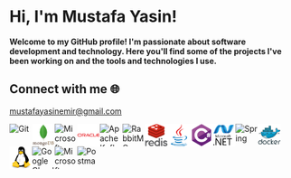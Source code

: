 # Hi, I'm Mustafa Yasin! 

<div style="font-weight: bold;">
Welcome to my GitHub profile! I'm passionate about software development and technology. Here you'll find some of the projects I've been working on and the tools and technologies I use.
</div>

## Connect with me 🌐
mustafayasinemir@gmail.com










<div style="display: flex; flex-wrap: wrap;">
    <img src="https://www.vectorlogo.zone/logos/git-scm/git-scm-icon.svg" alt="Git" width="40" height="40">
    <img src="https://raw.githubusercontent.com/devicons/devicon/master/icons/mongodb/mongodb-original-wordmark.svg" alt="MongoDB" width="40" height="40">
    <img src="https://www.svgrepo.com/show/303229/microsoft-sql-server-logo.svg" alt="Microsoft SQL Server" width="40" height="40">
    <img src="https://raw.githubusercontent.com/devicons/devicon/master/icons/oracle/oracle-original.svg" alt="Oracle" width="40" height="40">
    <img src="https://www.vectorlogo.zone/logos/apache_kafka/apache_kafka-icon.svg" alt="Apache Kafka" width="40" height="40">
    <img src="https://www.vectorlogo.zone/logos/rabbitmq/rabbitmq-icon.svg" alt="RabbitMQ" width="40" height="40">
    <img src="https://raw.githubusercontent.com/devicons/devicon/master/icons/redis/redis-original-wordmark.svg" alt="Redis" width="40" height="40">
    <img src="https://raw.githubusercontent.com/devicons/devicon/master/icons/java/java-original.svg" alt="Java" width="40" height="40">
    <img src="https://raw.githubusercontent.com/devicons/devicon/master/icons/csharp/csharp-original.svg" alt="C#" width="40" height="40">
    <img src="https://raw.githubusercontent.com/devicons/devicon/master/icons/dot-net/dot-net-original-wordmark.svg" alt=".NET" width="40" height="40">
    <img src="https://www.vectorlogo.zone/logos/springio/springio-icon.svg" alt="Spring" width="40" height="40">
    <img src="https://raw.githubusercontent.com/devicons/devicon/master/icons/docker/docker-original-wordmark.svg" alt="Docker" width="40" height="40">
    <img src="https://raw.githubusercontent.com/devicons/devicon/master/icons/linux/linux-original.svg" alt="Linux" width="40" height="40">
    <img src="https://www.vectorlogo.zone/logos/google_cloud/google_cloud-icon.svg" alt="Google Cloud Platform" width="40" height="40">
    <img src="https://www.vectorlogo.zone/logos/microsoft_azure/microsoft_azure-icon.svg" alt="Microsoft Azure" width="40" height="40">
    <img src="https://www.vectorlogo.zone/logos/getpostman/getpostman-icon.svg" alt="Postman" width="40" height="40">
</div>

